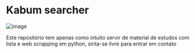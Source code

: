 <h1>Kabum searcher</h1>

![image](https://github.com/SamuelGMonte/Kabum-Searcher/assets/128179346/d3f19008-6e3f-40d6-9f58-994143cfc716)




Este repositório tem apenas como intuíto servir de material de estudos com lista e web scrapping em python, sinta-se livre para entrar em contato 
